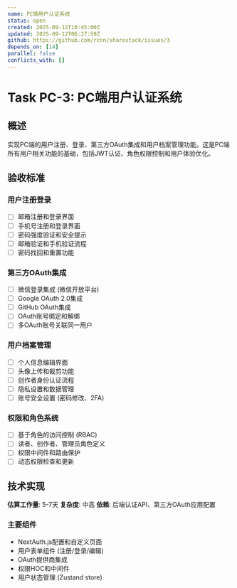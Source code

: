 ```yaml
---
name: PC端用户认证系统
status: open
created: 2025-09-12T10:45:00Z
updated: 2025-09-12T06:27:59Z
github: https://github.com/rcnn/sharestack/issues/3
depends_on: [14]
parallel: false
conflicts_with: []
---
```


# Task PC-3: PC端用户认证系统

## 概述

实现PC端的用户注册、登录、第三方OAuth集成和用户档案管理功能。这是PC端所有用户相关功能的基础，包括JWT认证、角色权限控制和用户体验优化。

## 验收标准

### 用户注册登录
- [ ] 邮箱注册和登录界面
- [ ] 手机号注册和登录界面  
- [ ] 密码强度验证和安全提示
- [ ] 邮箱验证和手机验证流程
- [ ] 密码找回和重置功能

### 第三方OAuth集成
- [ ] 微信登录集成 (微信开放平台)
- [ ] Google OAuth 2.0集成
- [ ] GitHub OAuth集成
- [ ] OAuth账号绑定和解绑
- [ ] 多OAuth账号关联同一用户

### 用户档案管理
- [ ] 个人信息编辑界面
- [ ] 头像上传和裁剪功能
- [ ] 创作者身份认证流程
- [ ] 隐私设置和数据管理
- [ ] 账号安全设置 (密码修改、2FA)

### 权限和角色系统  
- [ ] 基于角色的访问控制 (RBAC)
- [ ] 读者、创作者、管理员角色定义
- [ ] 权限中间件和路由保护
- [ ] 动态权限检查和更新

## 技术实现

**估算工作量**: 5-7天
**复杂度**: 中高
**依赖**: 后端认证API、第三方OAuth应用配置

### 主要组件
- NextAuth.js配置和自定义页面
- 用户表单组件 (注册/登录/编辑)
- OAuth提供商集成
- 权限HOC和中间件
- 用户状态管理 (Zustand store)
